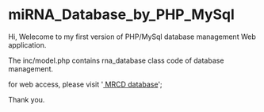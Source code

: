# miRNA_Database_by_PHP_MySql
Hi, Welecome to my first version of PHP/MySql database management Web application.

The inc/model.php contains rna_database class code of database management.

for web access, please visit 
'<a href = "http://www.cbhuatusf.com/MRCD/"> MRCD database</a>';

Thank you.
